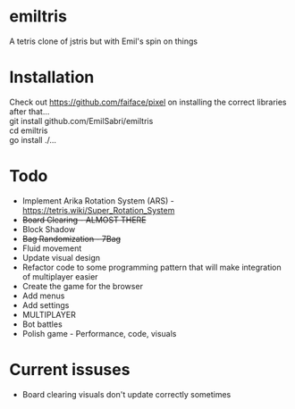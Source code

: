 # emiltris
A tetris clone of jstris but with Emil's spin on things

# Installation
Check out https://github.com/faiface/pixel on installing the correct libraries  
after that...  
git install github.com/EmilSabri/emiltris  
cd emiltris  
go install ./...  


# Todo
* Implement Arika Rotation System (ARS) - https://tetris.wiki/Super_Rotation_System
* ~~Board Clearing - ALMOST THERE~~
* Block Shadow
* ~~Bag Randomization - 7Bag~~
* Fluid movement
* Update visual design
* Refactor code to some programming pattern that will make integration of multiplayer easier
* Create the game for the browser
* Add menus
* Add settings
* MULTIPLAYER
* Bot battles
*  Polish game - Performance, code, visuals

# Current issuses
* Board clearing visuals don't update correctly sometimes
